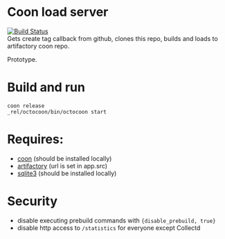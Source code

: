 # Coon load server
[![Build Status](https://travis-ci.org/comtihon/octocoon.svg?branch=master)](https://travis-ci.org/comtihon/octocoon)  
Gets create tag callback from github, clones this repo, builds and loads to artifactory coon repo.

Prototype.

# Build and run
    
    coon release
    _rel/octocoon/bin/octocoon start

# Requires:
* [coon](https://github.com/comtihon/coon) (should be installed locally)
* [artifactory](https://www.jfrog.com/artifactory/) (url is set in app.src)
* [sqlite3](https://www.sqlite.org/) (should be installed locally)

# Security
* disable executing prebuild commands with `{disable_prebuild, true}`
* disable http access to `/statistics` for everyone except Collectd